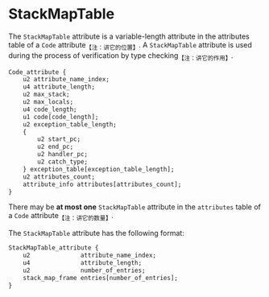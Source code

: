 # StackMapTable

The `StackMapTable` attribute is a variable-length attribute in the attributes table of a `Code` attribute<sub>【注：讲它的位置】</sub>. A `StackMapTable` attribute is used during the process of verification by type checking<sub>【注：讲它的作用】</sub>.

```txt
Code_attribute {
    u2 attribute_name_index;
    u4 attribute_length;
    u2 max_stack;
    u2 max_locals;
    u4 code_length;
    u1 code[code_length];
    u2 exception_table_length;
    {
        u2 start_pc;
        u2 end_pc;
        u2 handler_pc;
        u2 catch_type;
    } exception_table[exception_table_length];
    u2 attributes_count;
    attribute_info attributes[attributes_count];
}
```

There may be **at most one** `StackMapTable` attribute in the `attributes` table of a `Code` attribute<sub>【注：讲它的数量】</sub>.

The `StackMapTable` attribute has the following format:

```txt
StackMapTable_attribute {
    u2              attribute_name_index;
    u4              attribute_length;
    u2              number_of_entries;
    stack_map_frame entries[number_of_entries];
}
```
